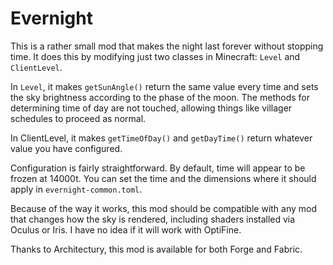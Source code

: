 # Evernight

This is a rather small mod that makes the night last forever without stopping time.  It does this by modifying just two classes in Minecraft: `Level` and `ClientLevel`.

In `Level`, it makes `getSunAngle()` return the same value every time and sets the sky brightness according to the phase of the moon.  The methods for determining time of day are not touched, allowing things like villager schedules to proceed as normal.

In ClientLevel, it makes `getTimeOfDay()` and `getDayTime()` return whatever value you have configured.

Configuration is fairly straightforward.  By default, time will appear to be frozen at 14000t.  You can set the time and the dimensions where it should apply in `evernight-common.toml`.

Because of the way it works, this mod should be compatible with any mod that changes how the sky is rendered, including shaders installed via Oculus or Iris.  I have no idea if it will work with OptiFine.

Thanks to Architectury, this mod is available for both Forge and Fabric.
